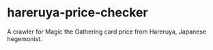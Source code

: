 # hareruya-price-checker
A crawler for Magic the Gathering card price from Hareruya, Japanese hegemonist.
